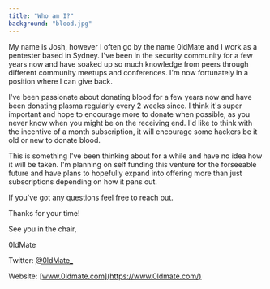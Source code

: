 ```yaml
---
title: "Who am I?"
background: "blood.jpg"
---
```


My name is Josh, however I often go by the name 0ldMate and I work as a pentester based in Sydney. I've been in the security community for a few years now and have soaked up so much knowledge from peers through different community meetups and conferences. I'm now fortunately in a position where I can give back.

I've been passionate about donating blood for a few years now and have been donating plasma regularly every 2 weeks since. I think it's super important and hope to encourage more to donate when possible, as you never know when you might be on the receiving end. I'd like to think with the incentive of a month subscription, it will encourage some hackers be it old or new to donate blood.

This is something I've been thinking about for a while and have no idea how it will be taken. I'm planning on self funding this venture for the forseeable future and have plans to hopefully expand into offering more than just subscriptions depending on how it pans out.

If you've got any questions feel free to reach out.

Thanks for your time!

See you in the chair,

0ldMate

Twitter: [@0ldMate_](https://twitter.com/0ldMate_)

Website: [www.0ldmate.com](https://www.0ldmate.com/)
